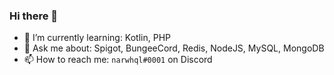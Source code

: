 ### Hi there 👋

- 🌱 I’m currently learning: Kotlin, PHP
- 💬 Ask me about: Spigot, BungeeCord, Redis, NodeJS, MySQL, MongoDB
- 📫 How to reach me: `narwhql#0001` on Discord
